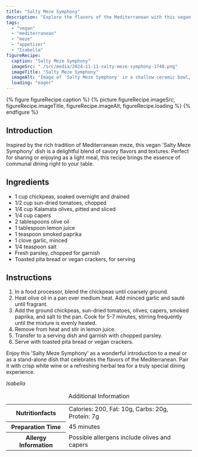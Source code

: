 ```yaml
---
title: "Salty Meze Symphony"
description: "Explore the flavors of the Mediterranean with this vegan 'Salty Meze Symphony' - a perfect blend of chickpeas, sun-dried tomatoes, olives, and capers."
tags:
  - "vegan"
  - "mediterranean"
  - "meze"
  - "appetizer"
  - "Isabella"
figureRecipe: 
  caption: "Salty Meze Symphony"
  imageSrc: "./src/media/2024-11-11-salty-meze-symphony-1740.png"
  imageTitle: "Salty Meze Symphony"
  imageAlt: "Image of 'Salty Meze Symphony' in a shallow ceramic bowl, featuring chickpeas, sun-dried tomatoes, olives, capers, and parsley, with pita bread on a minimalist table."
  loading: "eager"
---
```


{% figure figureRecipe.caption %}
{% picture figureRecipe.imageSrc, figureRecipe.imageTitle, figureRecipe.imageAlt, figureRecipe.loading %}
{% endfigure %}

## Introduction

Inspired by the rich tradition of Mediterranean meze, this vegan 'Salty Meze Symphony' dish is a delightful blend of savory flavors and textures. Perfect for sharing or enjoying as a light meal, this recipe brings the essence of communal dining right to your table.

## Ingredients

- 1 cup chickpeas, soaked overnight and drained
- 1/2 cup sun-dried tomatoes, chopped
- 1/4 cup Kalamata olives, pitted and sliced
- 1/4 cup capers
- 2 tablespoons olive oil
- 1 tablespoon lemon juice
- 1 teaspoon smoked paprika
- 1 clove garlic, minced
- 1/4 teaspoon salt
- Fresh parsley, chopped for garnish
- Toasted pita bread or vegan crackers, for serving

## Instructions

1. In a food processor, blend the chickpeas until coarsely ground.
2. Heat olive oil in a pan over medium heat. Add minced garlic and sauté until fragrant.
3. Add the ground chickpeas, sun-dried tomatoes, olives, capers, smoked paprika, and salt to the pan. Cook for 5-7 minutes, stirring frequently until the mixture is evenly heated.
4. Remove from heat and stir in lemon juice.
5. Transfer to a serving dish and garnish with chopped parsley.
6. Serve with toasted pita bread or vegan crackers.

Enjoy this 'Salty Meze Symphony' as a wonderful introduction to a meal or as a stand-alone dish that celebrates the flavors of the Mediterranean. Pair it with crisp white wine or a refreshing herbal tea for a truly special dining experience.

*Isabella*

<table><caption class='sr-only'>Additional Information</caption><tr><th>Nutritionfacts</th><td>Calories: 200, Fat: 10g, Carbs: 20g, Protein: 7g&nbsp;</td></tr><tr><th>Preparation Time</th><td>45 minutes&nbsp;</td></tr><tr><th>Allergy Information</th><td>Possible allergens include olives and capers&nbsp;</td></tr></table>

